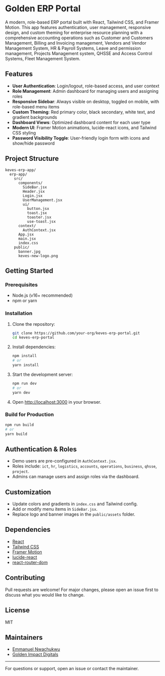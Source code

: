 # Golden ERP Portal

A modern, role-based ERP portal built with React, Tailwind CSS, and Framer Motion. This app features authentication, user management, responsive design, and custom theming for enterprise resource planning with a comprehensive accounting operations such as Customer and Customers Management,  Billing and Invoicing management, Vendors and Vendor Management System, HR & Payroll Systems, Leave and permission management, Projects Management system, QHSSE and Access Control Systems, Fleet Management System.

## Features

- **User Authentication**: Login/logout, role-based access, and user context
- **Role Management**: Admin dashboard for managing users and assigning roles
- **Responsive Sidebar**: Always visible on desktop, toggled on mobile, with role-based menu items
- **Custom Theming**: Red primary color, black secondary, white text, and gradient backgrounds
- **Dashboard Views**: Optimized dashboard content for each user type
- **Modern UI**: Framer Motion animations, lucide-react icons, and Tailwind CSS styling
- **Password Visibility Toggle**: User-friendly login form with icons and show/hide password

## Project Structure

```
keves-erp-app/
  erp-app/
    src/
      components/
        SideBar.jsx
        Header.jsx
        Login.jsx
        UserManagement.jsx
        ui/
          button.jsx
          toast.jsx
          toaster.jsx
          use-toast.jsx
      context/
        AuthContext.jsx
      App.jsx
      main.jsx
      index.css
    public/
      banner.jpg
      keves-new-logo.png
```

## Getting Started

### Prerequisites
- Node.js (v16+ recommended)
- npm or yarn

### Installation
1. Clone the repository:
   ```sh
   git clone https://github.com/your-org/keves-erp-portal.git
   cd keves-erp-portal
   ```
2. Install dependencies:
   ```sh
   npm install
   # or
   yarn install
   ```
3. Start the development server:
   ```sh
   npm run dev
   # or
   yarn dev
   ```
4. Open [http://localhost:3000](http://localhost:3000) in your browser.

### Build for Production
```sh
npm run build
# or
yarn build
```

## Authentication & Roles
- Demo users are pre-configured in `AuthContext.jsx`.
- Roles include: `ict`, `hr`, `logistics`, `accounts`, `operations`, `business`, `qhsse`, `project`.
- Admins can manage users and assign roles via the dashboard.

## Customization
- Update colors and gradients in `index.css` and Tailwind config.
- Add or modify menu items in `SideBar.jsx`.
- Replace logo and banner images in the `public/assets` folder.

## Dependencies
- [React](https://react.dev/)
- [Tailwind CSS](https://tailwindcss.com/)
- [Framer Motion](https://www.framer.com/motion/)
- [lucide-react](https://lucide.dev/)
- [react-router-dom](https://reactrouter.com/)

## Contributing
Pull requests are welcome! For major changes, please open an issue first to discuss what you would like to change.

## License
MIT

## Maintainers
- [Emmanuel Nwachukwu](mailto:your.info@goldenimpactdevs.com)
- [Golden Impact Digitals](https://www.goldenimpactdevs.com)

---

For questions or support, open an issue or contact the maintainer.
